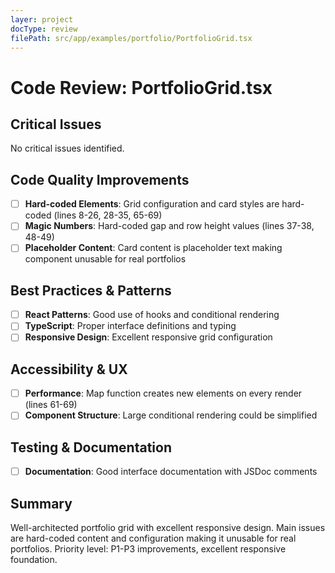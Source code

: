 ```yaml
---
layer: project
docType: review
filePath: src/app/examples/portfolio/PortfolioGrid.tsx
---
```


# Code Review: PortfolioGrid.tsx

## Critical Issues
No critical issues identified.

## Code Quality Improvements
- [ ] **Hard-coded Elements**: Grid configuration and card styles are hard-coded (lines 8-26, 28-35, 65-69)
- [ ] **Magic Numbers**: Hard-coded gap and row height values (lines 37-38, 48-49)
- [ ] **Placeholder Content**: Card content is placeholder text making component unusable for real portfolios

## Best Practices & Patterns
- [ ] **React Patterns**: Good use of hooks and conditional rendering
- [ ] **TypeScript**: Proper interface definitions and typing
- [ ] **Responsive Design**: Excellent responsive grid configuration

## Accessibility & UX
- [ ] **Performance**: Map function creates new elements on every render (lines 61-69)
- [ ] **Component Structure**: Large conditional rendering could be simplified

## Testing & Documentation
- [ ] **Documentation**: Good interface documentation with JSDoc comments

## Summary
Well-architected portfolio grid with excellent responsive design. Main issues are hard-coded content and configuration making it unusable for real portfolios. Priority level: P1-P3 improvements, excellent responsive foundation. 